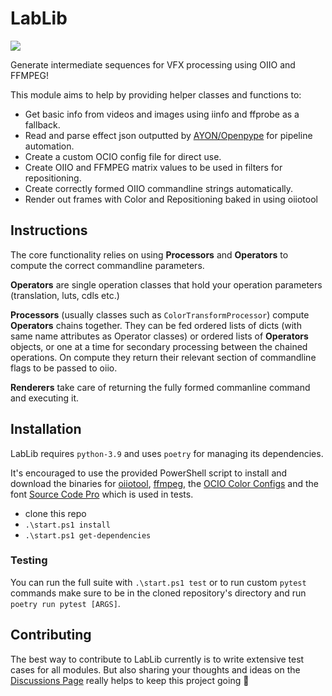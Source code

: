 # LabLib
![](https://img.shields.io/badge/os-windows-blue)

Generate intermediate sequences for VFX processing using OIIO and FFMPEG!

This module aims to help by providing helper classes and functions to:
- Get basic info from videos and images using iinfo and ffprobe as a fallback.
- Read and parse effect json outputted by [AYON/Openpype](https://github.com/ynput) for pipeline automation.
- Create a custom OCIO config file for direct use.
- Create OIIO and FFMPEG matrix values to be used in filters for repositioning.
- Create correctly formed OIIO commandline strings automatically.
- Render out frames with Color and Repositioning baked in using oiiotool


## Instructions
The core functionality relies on using **Processors** and **Operators** to compute the correct commandline parameters.

**Operators** are single operation classes that hold your operation parameters (translation, luts, cdls etc.)

**Processors** (usually classes such as `ColorTransformProcessor`) compute **Operators** chains together. They can be fed ordered lists of dicts (with same name attributes as Operator classes) or ordered lists of **Operators** objects, or one at a time for secondary processing between the chained operations. On compute they return their relevant section of commandline flags to be passed to oiio.

**Renderers** take care of returning the fully formed commanline command and executing it.

## Installation
LabLib requires `python-3.9` and uses `poetry` for managing its dependencies.

It's encouraged to use the provided PowerShell script to install and download the binaries for [oiiotool](https://www.patreon.com/posts/openimageio-oiio-63609827), [ffmpeg](https://github.com/GyanD/codexffmpeg/releases/tag/7.0.1), the [OCIO Color Configs](https://github.com/colour-science/OpenColorIO-Configs/releases/tag/v1.2) and the font [Source Code Pro](https://fontsource.org/fonts/source-code-pro) which is used in tests.

- clone this repo
- `.\start.ps1 install`
- `.\start.ps1 get-dependencies`

### Testing
You can run the full suite with `.\start.ps1 test` or to run custom `pytest` commands make sure to be in the cloned repository's directory and run `poetry run pytest [ARGS]`.


## Contributing
The best way to contribute to LabLib currently is to write extensive test cases for all modules. But also sharing your thoughts and ideas on the [Discussions Page](https://github.com/ynput/LabLib/discussions) really helps to keep this project going 💞
